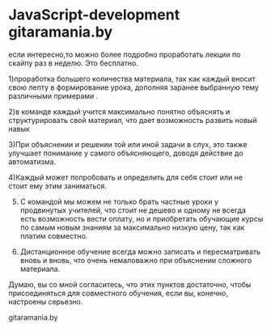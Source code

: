 # JavaScript-development gitaramania.by
если интересно,то можно более подробно проработать лекции по скайпу раз в неделю. Это бесплатно.

1)проработка большего количества материала, 
так как каждый вносит свою лепту в формирование урока,
дополняя заранее выбранную тему различными примерами .


2)в  команде каждый учится максимально понятно объяснять и структурировать свой материал, 
что дает возможность развить новый навык

3)При объяснении и решении той или иной задачи в слух, 
это также улучшает понимание у самого объясняющего, доводя действие до автоматизма.

4)Каждый может попробовать и определить для себя стоит или не стоит ему этим заниматься.

5) С командой мы можем не только брать частные уроки у продвинутых учителей, 
что стоит не дешево и одному не всегда есть возможность вести оплату, 
но и приобретать обучающие курсы по самым новым знаниям за максимально низкую цену, так как платим совместно.

6) Дистанционное обучение всегда можно записать и пересматривать вновь и вновь,
что очень немаловажно при объяснении сложного материала.

Думаю, вы со мной согласитесь, что этих пунктов достаточно, чтобы присоединяться для совместного обучения, 
если вы, конечно, настроены серьезно.

gitaramania.by
